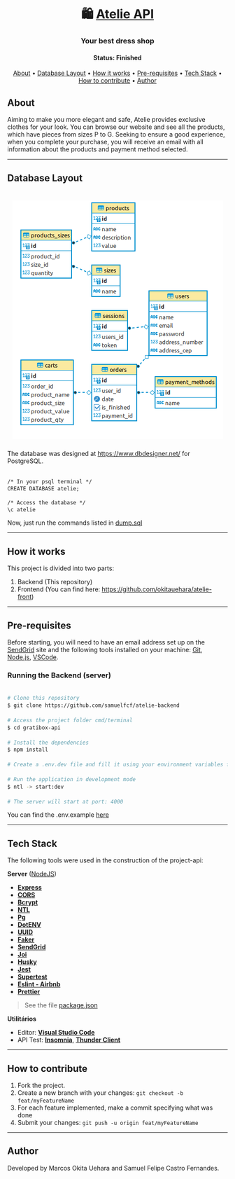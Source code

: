 <h1 align="center">
   🛍️ <a href="#"> Atelie API </a>
</h1>

<h3 align="center">
    Your best dress shop
</h3>

<h4 align="center"> 
	 Status: Finished
</h4>

<p align="center">
 <a href="#about">About</a> •
 <a href="#database-layout">Database Layout</a> • 
 <a href="#how-it-works">How it works</a> • 
 <a href="#pre-requisites">Pre-requisites</a> • 
 <a href="#tech-stack">Tech Stack</a> • 
 <a href="#how-to-contribute">How to contribute</a> • 
 <a href="#author">Author</a>
</p>

## About

Aiming to make you more elegant and safe, Atelie provides exclusive clothes for your look. You can browse our website and see all the products, which have pieces from sizes P to G. Seeking to ensure a good experience, when you complete your purchase, you will receive an email with all information about the products and payment method selected.

---

## Database Layout

<h1 align="center">
<img src="./public/database.png" alt="Database Layout" />
</h1>

The database was designed at https://www.dbdesigner.net/ for PostgreSQL.

```postgresql

/* In your psql terminal */
CREATE DATABASE atelie;

/* Access the database */
\c atelie

```

Now, just run the commands listed in <a href="https://github.com/samuelfcf/atelie-backend/blob/main/dump.sql">dump.sql</a>

---

## How it works

This project is divided into two parts:

1. Backend (This repository)
2. Frontend (You can find here: https://github.com/okitauehara/atelie-front)

---

## Pre-requisites

Before starting, you will need to have an email address set up on the [SendGrid](https://sendgrid.com/) site and the following tools installed on your machine:
[Git](https://git-scm.com), [Node.js](https://nodejs.org/en/), [VSCode](https://code.visualstudio.com/).

### Running the Backend (server)

```bash

# Clone this repository
$ git clone https://github.com/samuelfcf/atelie-backend

# Access the project folder cmd/terminal
$ cd gratibox-api

# Install the dependencies
$ npm install

# Create a .env.dev file and fill it using your environment variables following the .env.example

# Run the application in development mode
$ ntl -> start:dev

# The server will start at port: 4000

```

You can find the .env.example <a href="https://github.com/samuelfcf/atelie-backend/blob/main/.env.exemple">here</a>

---

## Tech Stack

The following tools were used in the construction of the project-api:

**Server** ([NodeJS](https://nodejs.org/en/))

- **[Express](https://expressjs.com/)**
- **[CORS](https://expressjs.com/en/resources/middleware/cors.html)**
- **[Bcrypt](https://github.com/kelektiv/node.bcrypt.js)**
- **[NTL](https://github.com/ruyadorno/ntl)**
- **[Pg](https://github.com/brianc/node-postgres)**
- **[DotENV](https://github.com/motdotla/dotenv)**
- **[UUID](https://github.com/uuidjs/uuid)**
- **[Faker](https://github.com/Marak/Faker.js)**
- **[SendGrid](https://github.com/sendgrid/sendgrid-nodejs)**
- **[Joi](https://github.com/hapijs/joi)**
- **[Husky](https://github.com/typicode/husky)**
- **[Jest](https://github.com/facebook/jest)**
- **[Supertest](https://github.com/visionmedia/supertest)**
- **[Eslint - Airbnb](https://github.com/airbnb/javascript)**
- **[Prettier](https://github.com/prettier/prettier)**

> See the file [package.json](https://github.com/samuelfcf/atelie-backend/blob/main/package.json)

**Utilitários**

- Editor: **[Visual Studio Code](https://code.visualstudio.com/)**
- API Test: **[Insomnia](https://insomnia.rest/)**, **[Thunder Client](https://www.thunderclient.io/)**

---

## How to contribute

1. Fork the project.
2. Create a new branch with your changes: `git checkout -b feat/myFeatureName`
3. For each feature implemented, make a commit specifying what was done
4. Submit your changes: `git push -u origin feat/myFeatureName`

---

## Author

Developed by Marcos Okita Uehara and Samuel Felipe Castro Fernandes.
